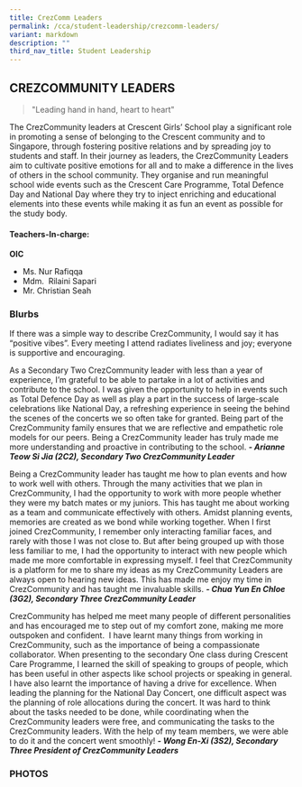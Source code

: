 ```yaml
---
title: CrezComm Leaders
permalink: /cca/student-leadership/crezcomm-leaders/
variant: markdown
description: ""
third_nav_title: Student Leadership
---
```

## **CREZCOMMUNITY LEADERS** ##

> "Leading hand in hand, heart to heart"

The CrezCommunity leaders at Crescent Girls’ School play a significant role in promoting a sense of belonging to the Crescent community and to Singapore, through fostering positive relations and by spreading joy to students and staff. In their journey as leaders, the CrezCommunity Leaders aim to cultivate positive emotions for all and to make a difference in the lives of others in the school community. They organise and run meaningful school wide events such as the Crescent Care Programme, Total Defence Day and National Day where they try to inject enriching and educational elements into these events while making it as fun an event as possible for the study body.

#### **Teachers-In-charge:** ####
**OIC**
*   Ms. Nur Rafiqqa
*   Mdm.  Rilaini Sapari
*   Mr. Christian Seah



### **Blurbs** ###

If there was a simple way to describe CrezCommunity, I would say it has “positive vibes”. Every meeting I attend radiates liveliness and joy; everyone is supportive and encouraging.

As a Secondary Two CrezCommunity leader with less than a year of experience, I’m grateful to be able to partake in a lot of activities and contribute to the school. I was given the opportunity to help in events such as Total Defence Day as well as play a part in the success of large-scale celebrations like National Day, a refreshing experience in seeing the behind the scenes of the concerts we so often take for granted. Being part of the CrezCommunity family ensures that we are reflective and empathetic role models for our peers. Being a CrezCommunity leader has truly made me more understanding and proactive in contributing to the school. ***- Arianne Teow Si Jia (2C2), Secondary Two CrezCommunity Leader***

Being a CrezCommunity leader has taught me how to plan events and how to work well with others. Through the many activities that we plan in CrezCommunity, I had the opportunity to work with more people whether they were my batch mates or my juniors. This has taught me about working as a team and communicate effectively with others. Amidst planning events, memories are created as we bond while working together. When I first joined CrezCommunity, I remember only interacting familiar faces, and rarely with those I was not close to. But after being grouped up with those less familiar to me, I had the opportunity to interact with new people which made me more comfortable in expressing myself. I feel that CrezCommunity is a platform for me to share my ideas as my CrezCommunity Leaders are always open to hearing new ideas. This has made me enjoy my time in CrezCommunity and has taught me invaluable skills. ***- Chua Yun En Chloe (3G2), Secondary Three CrezCommunity Leader***

CrezCommunity has helped me meet many people of different personalities and has encouraged me to step out of my comfort zone, making me more outspoken and confident.  I have learnt many things from working in CrezCommunity, such as the importance of being a compassionate collaborator. When presenting to the secondary One class during Crescent Care Programme, I learned the skill of speaking to groups of people, which has been useful in other aspects like school projects or speaking in general. I have also learnt the importance of having a drive for excellence. When leading the planning for the National Day Concert, one difficult aspect was the planning of role allocations during the concert. It was hard to think about the tasks needed to be done, while coordinating when the CrezCommunity leaders were free, and communicating the tasks to the CrezCommunity leaders. With the help of my team members, we were able to do it and the concert went smoothly! ***- Wong En-Xi (3S2), Secondary Three President of CrezCommunity Leaders***


### **PHOTOS** ###